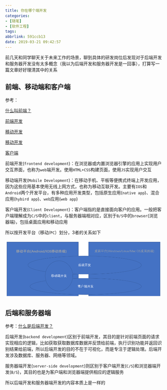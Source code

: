 ```yaml
---
title: 你在哪个端开发
categories: 
- [随笔]
- [软件工程]
tags: 
abbrlink: 591ccb13
date: 2019-03-21 09:42:57
---
```


前几天和同学聊天关于未来工作的场景，聊到具体的研发岗位后发现对于后端开发和服务器开发没有太多概念（我以为后端开发和服务器开发是一回事），打算写一篇文章好好理清其中的关系

## 前端、移动端和客户端

参考：

[什么叫前端？](https://www.zhihu.com/question/20734984?sort=created)

[前端开发](https://baike.baidu.com/item/%E5%89%8D%E7%AB%AF%E5%BC%80%E5%8F%91)

[移动开发](https://baike.baidu.com/item/%E7%A7%BB%E5%8A%A8%E5%BC%80%E5%8F%91/11030579)

[移动开发](https://www.zhihu.com/search?type=content&q=%E7%A7%BB%E5%8A%A8%E5%BC%80%E5%8F%91)

[客户端](https://baike.baidu.com/item/%E5%AE%A2%E6%88%B7%E7%AB%AF)

前端开发(`frontend development`)：在浏览器或内置浏览器引擎的应用上实现用户交互界面，也称为`web`端开发。使用`HTML+CSS`构建页面，使用`JS`实现用户交互

移动端开发(`Mobile Development`)：在移动手机、平板等便携式终端上开发应用，因为这些应用基本使用无线上网方式，也称为移动互联开发。主要有`IOS`和`Android`两个开发平台，有多种应用开发类型，包括原生应用(`native app`)、混合应用(`hybird app`)、`web`应用(`web app`)

客户端开发(`Client Development`)：客户端指的是直接面向客户的应用。一般把客户端理解成为`C/S`中的`client`，与服务器端相对应，区别于`B/S`中的`browser`(浏览器端)，包括桌面应用和移动应用

所以按开发平台（移动/`PC`）划分，3者的关系如下

![](/images/你在哪个端开发/前端-移动端-客户端.PNG)

## 后端和服务器端

参考：[什么是后端开发？](https://zhuanlan.zhihu.com/p/27067255)

后端开发(`backend development`)区别于前端开发，其目的是针对前端页面的请求实现相应的逻辑，比如获取获取数据库数据并反馈给前端，执行识别功能并返回识别结果给前端，所以后端开发的目的不在于可视化，而是专注于逻辑处理。后端开发涉及数据库、服务器、网络等领域。

服务器端开发(`server-side development`)则区别于客户端开发(`C/S`)和浏览器端开发(`B/S`)，其目的也是为客户端和浏览器端提供相应的逻辑服务

所以后端开发和服务器端开发的内容本质上是一样的